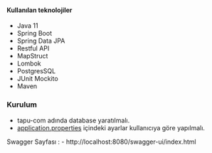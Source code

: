 #### Kullanılan teknolojiler

- Java 11
- Spring Boot
- Spring Data JPA
- Restful API
- MapStruct
- Lombok
- PostgresSQL
- JUnit Mockito
- Maven


### Kurulum

- tapu-com adında database yaratılmalı.
- [application.properties](https://github.com/anilakd/tapuCase-auction-shortened-url/blob/9bf2651dfb968d5008e754e018f9fc7fe2ff6b8b/src/main/resources/application.properties) içindeki ayarlar kullanıcıya göre yapılmalı.
  

Swagger Sayfası : - http://localhost:8080/swagger-ui/index.html
